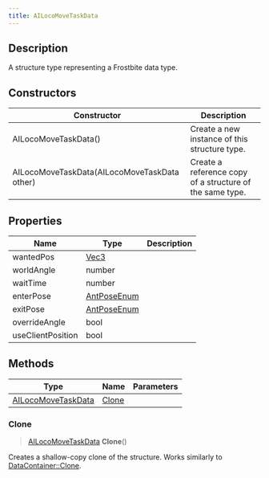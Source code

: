 ```yaml
---
title: AILocoMoveTaskData
---
```

## Description

A structure type representing a Frostbite data type.

## Constructors

| Constructor                                  | Description                                              |
| -------------------------------------------- | -------------------------------------------------------- |
| AILocoMoveTaskData()                         | Create a new instance of this structure type.            |
| AILocoMoveTaskData(AILocoMoveTaskData other) | Create a reference copy of a structure of the same type. |

## Properties

| Name              | Type                              | Description |
| ----------------- | --------------------------------- | ----------- |
| wantedPos         | [Vec3](/vext/ref/shared/class/vec3) |             |
| worldAngle        | number                            |             |
| waitTime          | number                            |             |
| enterPose         | [AntPoseEnum](/vext/ref/fb/antposeenum/)        |             |
| exitPose          | [AntPoseEnum](/vext/ref/fb/antposeenum/)        |             |
| overrideAngle     | bool                              |             |
| useClientPosition | bool                              |             |

## Methods

| Type                                     | Name            | Parameters |
| ---------------------------------------- | --------------- | ---------- |
| [AILocoMoveTaskData](/vext/ref/fb/ailocomovetaskdata/) | [Clone](#clone) |            |

### Clone

> [AILocoMoveTaskData](/vext/ref/fb/ailocomovetaskdata/) **Clone**()

Creates a shallow-copy clone of the structure. Works similarly to [DataContainer::Clone](/vext/ref/shared/class/datacontainer#clone).
